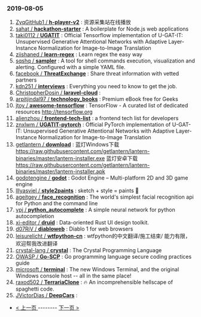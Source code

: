 ### 2019-08-05 
1. [ZyqGitHub1 / **h-player-v2**](https://github.com/ZyqGitHub1/h-player-v2) : 资源采集站在线播放
1. [sahat / **hackathon-starter**](https://github.com/sahat/hackathon-starter) : A boilerplate for Node.js web applications
1. [taki0112 / **UGATIT**](https://github.com/taki0112/UGATIT) : Official Tensorflow implementation of U-GAT-IT: Unsupervised Generative Attentional Networks with Adaptive Layer-Instance Normalization for Image-to-Image Translation
1. [ziishaned / **learn-regex**](https://github.com/ziishaned/learn-regex) : Learn regex the easy way
1. [sqshq / **sampler**](https://github.com/sqshq/sampler) : A tool for shell commands execution, visualization and alerting. Configured with a simple YAML file.
1. [facebook / **ThreatExchange**](https://github.com/facebook/ThreatExchange) : Share threat information with vetted partners
1. [kdn251 / **interviews**](https://github.com/kdn251/interviews) : Everything you need to know to get the job.
1. [ChristopherDosin / **laravel-cloud**](https://github.com/ChristopherDosin/laravel-cloud) : 
1. [arpitjindal97 / **technology_books**](https://github.com/arpitjindal97/technology_books) : Premium eBook free for Geeks
1. [jtoy / **awesome-tensorflow**](https://github.com/jtoy/awesome-tensorflow) : TensorFlow - A curated list of dedicated resources http://tensorflow.org
1. [alienzhou / **frontend-tech-list**](https://github.com/alienzhou/frontend-tech-list) : a frontend tech list for developers
1. [znxlwm / **UGATIT-pytorch**](https://github.com/znxlwm/UGATIT-pytorch) : Official PyTorch implementation of U-GAT-IT: Unsupervised Generative Attentional Networks with Adaptive Layer-Instance Normalization for Image-to-Image Translation
1. [getlantern / **download**](https://github.com/getlantern/download) : 蓝灯Windows下载 https://raw.githubusercontent.com/getlantern/lantern-binaries/master/lantern-installer.exe 蓝灯安卓下载 https://raw.githubusercontent.com/getlantern/lantern-binaries/master/lantern-installer.apk
1. [godotengine / **godot**](https://github.com/godotengine/godot) : Godot Engine – Multi-platform 2D and 3D game engine
1. [lllyasviel / **style2paints**](https://github.com/lllyasviel/style2paints) : sketch + style = paints 🎨
1. [ageitgey / **face_recognition**](https://github.com/ageitgey/face_recognition) : The world's simplest facial recognition api for Python and the command line
1. [vpj / **python_autocomplete**](https://github.com/vpj/python_autocomplete) : A simple neural network for python autocompletion
1. [xi-editor / **druid**](https://github.com/xi-editor/druid) : Data-oriented Rust UI design toolkit.
1. [d07RiV / **diabloweb**](https://github.com/d07RiV/diabloweb) : Diablo 1 for web browsers
1. [leisurelicht / **wtfpython-cn**](https://github.com/leisurelicht/wtfpython-cn) : wtfpython的中文翻译/施工结束/ 能力有限，欢迎帮我改进翻译
1. [crystal-lang / **crystal**](https://github.com/crystal-lang/crystal) : The Crystal Programming Language
1. [OWASP / **Go-SCP**](https://github.com/OWASP/Go-SCP) : Go programming language secure coding practices guide
1. [microsoft / **terminal**](https://github.com/microsoft/terminal) : The new Windows Terminal, and the original Windows console host -- all in the same place!
1. [raxod502 / **TerrariaClone**](https://github.com/raxod502/TerrariaClone) : 🔥 An incomprehensible hellscape of spaghetti code.
1. [JVictorDias / **DeepCars**](https://github.com/JVictorDias/DeepCars) :  

- [ < 上一页 ](https://github.com/able8/github-trending-daily-record/blob/master/2019-08-04.md) -------- [ 下一页 > ](https://github.com/able8/github-trending-daily-record/blob/master/2019-08-06.md)